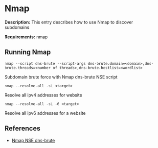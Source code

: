 # Nmap

**Description:** This entry describes how to use Nmap to discover subdomains

**Requirements:** nmap

## Running Nmap

```
nmap --script dns-brute --script-args dns-brute.domain=<domain>,dns-brute.threads=<number of threads>,dns-brute.hostlist=<wordlist>
```

Subdomain brute force with Nmap dns-brute NSE script

```
nmap --resolve-all -sL <target>
```

Resolve all ipv4 addresses for website

```
nmap --resolve-all -sL -6 <target>
```

Resolve all ipv6 addresses for a website
  
## References
* [Nmap NSE dns-brute](https://nmap.org/nsedoc/scripts/dns-brute.html)